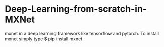 # Deep-Learning-from-scratch-in-MXNet
mxnet in a deep learning framework like tensorflow and pytorch.
To install mxnet simply type $ pip install mxnet
